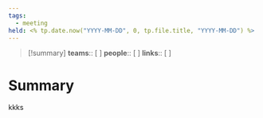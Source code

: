 ```yaml
---
tags:
  - meeting
held: <% tp.date.now("YYYY-MM-DD", 0, tp.file.title, "YYYY-MM-DD") %>
---
```


> [!summary]
> **teams**:: [  ]
> **people**:: [  ]
> **links**:: [  ]

# Summary
kkks